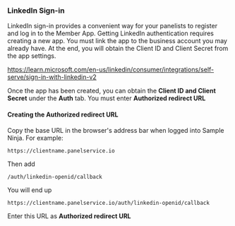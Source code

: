### LinkedIn Sign-in

LinkedIn sign-in provides a convenient way for your panelists to register and log in to the Member App. Getting LinkedIn authentication requires creating a new app. You must link the app to the business account you may already have. At the end, you will obtain the Client ID and Client Secret from the app settings.

https://learn.microsoft.com/en-us/linkedin/consumer/integrations/self-serve/sign-in-with-linkedin-v2

Once the app has been created, you can obtain the **Client ID and Client Secret** under the **Auth** tab. You must enter **Authorized redirect URL**

#### Creating the Authorized redirect URL

Copy the base URL in the browser's address bar when logged into Sample Ninja. For example:
```
https://clientname.panelservice.io
```
Then add
```
/auth/linkedin-openid/callback
```
You will end up 
```
https://clientname.panelservice.io/auth/linkedin-openid/callback
```

Enter this URL as **Authorized redirect URL**
